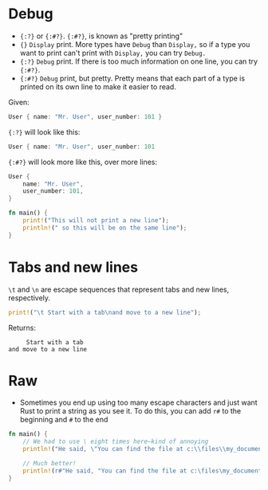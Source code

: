 # Debug

* `{:?}` or `{:#?}`. `{:#?}`, is known as "pretty printing"
* `{}` `Display` print. More types have `Debug` than `Display,` so if a type you want to print can't print with `Display,` you can try `Debug.`
* `{:?}` `Debug` print. If there is too much information on one line, you can try `{:#?}`.
* `{:#?}` `Debug` print, but pretty. Pretty means that each part of a type is printed on its own line to make it easier to read.

Given:

```rust
User { name: "Mr. User", user_number: 101 }
```

`{:?}` will look like this:

```rust
User { name: "Mr. User", user_number: 101
```

`{:#?}` will look more like this, over more lines:

```rust
User {
    name: "Mr. User",
    user_number: 101,
}
```

```rust
fn main() {
    print!("This will not print a new line");
    println!(" so this will be on the same line");
}
```

# Tabs and new lines

`\t` and `\n` are escape sequences that represent tabs and new lines, respectively.

```rust
print!("\t Start with a tab\nand move to a new line");
```

Returns:

```
     Start with a tab
and move to a new line
```

# Raw

* Sometimes you end up using too many escape characters and just want Rust to print a
  string as you see it. To do this, you can add `r#` to the beginning and `#` to the end

```rust
fn main() {
    // We had to use \ eight times here—kind of annoying
    println!("He said, \"You can find the file at c:\\files\\my_documents\\file.txt.\" Then I found the file.");

    // Much better!
    println!(r#"He said, "You can find the file at c:\files\my_documents\file.txt." Then I found the file."#);
}
```
